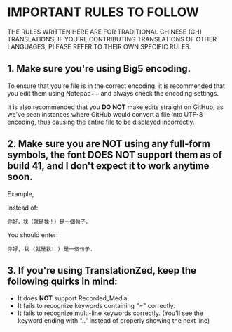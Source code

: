 # IMPORTANT RULES TO FOLLOW

THE RULES WRITTEN HERE ARE FOR TRADITIONAL CHINESE (CH) TRANSLATIONS, IF YOU'RE CONTRIBUTING TRANSLATIONS OF OTHER LANGUAGES, PLEASE REFER TO THEIR OWN SPECIFIC RULES.

## 1. Make sure you're using Big5 encoding.

To ensure that you're file is in the correct encoding, it is recommended that you edit them using Notepad++ and always check the encoding settings.
	
It is also recommended that you **DO NOT** make edits straight on GitHub, as we've seen instances where GitHub would convert a file into UTF-8 encoding, thus causing the entire file to be displayed incorrectly.

## 2. Make sure you are **NOT** using any full-form symbols, the font **DOES NOT** support them as of build 41, and I don't expect it to work anytime soon.

Example,

Instead of:

`你好，我（就是我！）是一個句子。`

You should enter:

`你好, 我 (就是我! ) 是一個句子. `

## 3. If you're using TranslationZed, keep the following quirks in mind:

- It does **NOT** support Recorded_Media.
- It fails to recognize keywords containing "=" correctly.
- It fails to recognize multi-line keywords correctly. (You'll see the keyword ending with ".." instead of properly showing the next line)
